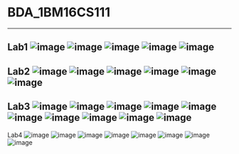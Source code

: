 # BDA_1BM16CS111
---
Lab1
![image](https://user-images.githubusercontent.com/37868833/94106250-a9594b00-fe58-11ea-9098-58ae2d627168.png)
![image](https://user-images.githubusercontent.com/37868833/94106254-ad856880-fe58-11ea-91f2-11bf9e2238fe.png)
![image](https://user-images.githubusercontent.com/37868833/94106257-b0805900-fe58-11ea-8cb9-75fa5f609006.png)
![image](https://user-images.githubusercontent.com/37868833/94106532-36040900-fe59-11ea-8fe7-6927e35c3fea.png)
![image](https://user-images.githubusercontent.com/37868833/94110821-d4e03380-fe60-11ea-8ef0-a47c5d86aedc.png)
---
Lab2
![image](https://user-images.githubusercontent.com/37868833/94795260-bba82b80-03fa-11eb-8a0b-2450b9147260.png)
![image](https://user-images.githubusercontent.com/37868833/94795269-be0a8580-03fa-11eb-84f6-3c5902ab9dfc.png)
![image](https://user-images.githubusercontent.com/37868833/94795272-c1057600-03fa-11eb-9c2a-790793b7ed1f.png)
![image](https://user-images.githubusercontent.com/37868833/94794716-e47bf100-03f9-11eb-8229-9999f4151f07.png)
![image](https://user-images.githubusercontent.com/37868833/94807284-1054a200-040d-11eb-9363-79e71d5976ad.png)
![image](https://user-images.githubusercontent.com/37868833/94807307-18acdd00-040d-11eb-97f7-2553ae2a9c32.png)
---
Lab3
![image](https://user-images.githubusercontent.com/37868833/95450446-edce0600-0983-11eb-9ad2-95290d94b0aa.png)
![image](https://user-images.githubusercontent.com/37868833/95450483-fb838b80-0983-11eb-883e-9a0966d72dd2.png)
![image](https://user-images.githubusercontent.com/37868833/95450537-0dfdc500-0984-11eb-8edc-d9a26620d617.png)
![image](https://user-images.githubusercontent.com/37868833/95450587-1d7d0e00-0984-11eb-9514-19009f922b5d.png)
![image](https://user-images.githubusercontent.com/37868833/95450651-35ed2880-0984-11eb-8efe-c68411d9f9e0.png)
![image](https://user-images.githubusercontent.com/37868833/95450721-53ba8d80-0984-11eb-9486-8bd56ce767d7.png)
![image](https://user-images.githubusercontent.com/37868833/95450781-6af97b00-0984-11eb-82b9-5e56f7956176.png)
![image](https://user-images.githubusercontent.com/37868833/95450838-8795b300-0984-11eb-9f5d-228cf12bf4c2.png)
![image](https://user-images.githubusercontent.com/37868833/95450895-9d0add00-0984-11eb-9240-67653fe28960.png)
![image](https://user-images.githubusercontent.com/37868833/95450977-c1ff5000-0984-11eb-91b0-45924b0f1e30.png)
---
Lab4
![image](https://user-images.githubusercontent.com/37868833/96108807-a1db0e00-0efb-11eb-8599-6dd05da3f08f.png)
![image](https://user-images.githubusercontent.com/37868833/96108842-aef7fd00-0efb-11eb-8008-8b4a8b3b9627.png)
![image](https://user-images.githubusercontent.com/37868833/96108914-c33bfa00-0efb-11eb-8c36-7a135e901771.png)
![image](https://user-images.githubusercontent.com/37868833/96108990-d3ec7000-0efb-11eb-9b61-e90bb65277d6.png)
![image](https://user-images.githubusercontent.com/37868833/96109034-e1a1f580-0efb-11eb-978b-d4fdd8bba513.png)
![image](https://user-images.githubusercontent.com/37868833/96109078-ed8db780-0efb-11eb-84e1-dba87cb32356.png)
![image](https://user-images.githubusercontent.com/37868833/96111546-f469f980-0efe-11eb-884f-bcbbb67f7afd.png)
![image](https://user-images.githubusercontent.com/37868833/96111508-e61bdd80-0efe-11eb-8055-a7a2f11a9425.png)
